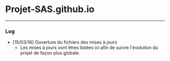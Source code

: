 # Projet-SAS.github.io
____

### Log
* [15/03/16] Ouverture du fichiers des mises à jours
	* Les mises à jours vont êtres listées ici afin de suivre l'évolution du projet de façon plus globale.
